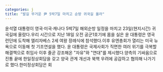 ```yaml
---
categories: j
title: "발길 무거운 尹 5박7일 마치고 순방 귀국길 올라"
---
```

윤석열 대통령이 영국·미국·캐나다 5박7일 해외순방 일정을 마치고 23일(현지시간) 귀국길에 올랐다.우리 시간으로 지난 18일 오전 공군1호기에 몸을 실은 윤 대통령은 영국 런던에 도착해 엘리자베스 2세 여왕 장례식에 참석했다.이후 유엔총회가 열리는 미국 뉴욕으로 이동해 첫 기조연설을 했다. 윤 대통령은 국제사회가 직면한 여러 위기를 극복할 해결책으로 취임사 이후 줄곧 강조해온 "자유"와 "연대"를 제시했다.양측의 기싸움으로 진통 끝에 한일정상회담을 갖고 양국 관계 개선과 북핵 우려에 공감하고 협의해 나가기로 했다.한미정상회담은 회